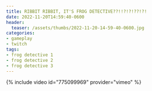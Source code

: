```yaml
---
title: RIBBIT RIBBIT, IT'S FROG DETECTIVE??!!?!?!??!?!
date: 2022-11-20T14:59:40-0600
header:
  teaser: /assets/thumbs/2022-11-20-14-59-40-0600.jpg
categories:
- gameplay
- twitch
tags:
- frog detective 1
- frog detective 2
- frog detective 3
---
```

{% include video id="775099969" provider="vimeo" %}
